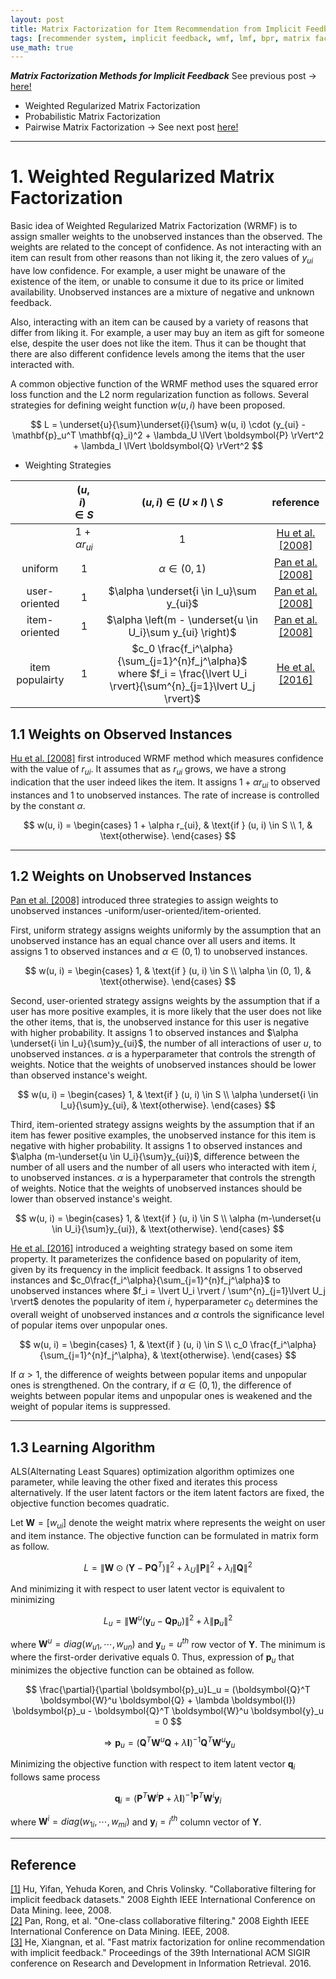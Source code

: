 ```yaml
---
layout: post
title: Matrix Factorization for Item Recommendation from Implicit Feedback - (2)
tags: [recommender system, implicit feedback, wmf, lmf, bpr, matrix factorization]
use_math: true
---
```



***Matrix Factorization Methods for Implicit Feedback***
See previous post -> [here!](https://ddoeunn.github.io/2021/05/02/SUMMARY-Weighted-Matrix-Factorization-for-Implicit-Feedback_1.html)

* Weighted Regularized Matrix Factorization
* Probabilistic Matrix Factorization
* Pairwise Matrix Factorization -> See next post [here!]()

---
# **1. Weighted Regularized Matrix Factorization**

Basic idea of Weighted Regularized Matrix Factorization (WRMF) is to assign smaller weights to the unobserved instances than the observed. The weights are related to the concept of confidence. As not interacting with an item can result from other reasons than not liking it, the zero values of $y_{ui}$  have low confidence. For example, a user might be unaware of the existence of the item, or unable to consume it due to its price or limited availability. Unobserved instances are a mixture of negative and unknown feedback.  

Also, interacting with an item can be caused by a variety of reasons that differ from liking it. For example, a  user may buy an item as gift for someone else, despite the user does not like the item. Thus it can be thought that there are also different confidence levels among the items that the user interacted with.

A common objective function of the WRMF method uses the squared error loss function and the L2 norm regularization function as follows.
Several strategies for defining weight function $w(u, i)$ have been proposed.



$$
L = \underset{u}{\sum}\underset{i}{\sum} w(u, i) \cdot (y_{ui} - \mathbf{p}_u^T \mathbf{q}_i)^2
           + \lambda_U \lVert \boldsymbol{P} \rVert^2
           + \lambda_I \lVert \boldsymbol{Q} \rVert^2
$$

* Weighting Strategies

|                 	|    $(u, i) \in S$   	|                                           $(u, i) \in (U \times I) \setminus S$                                           	|     reference     	|
|:---------------:	|:-------------------:	|:-------------------------------------------------------------------------------------------------------------------------:	|:-----------------:	|
|                 	| $1 + \alpha r_{ui}$ 	|                                                             1                                                             	|  [Hu et al. [2008]](https://ieeexplore.ieee.org/stamp/stamp.jsp?arnumber=4781121&casa_token=mOQtn7Era6QAAAAA:xiWhrafDmzfE4Xbmw9CW952M_6zG1_O8Yd464auijGfTSZWhV7RsSwNZjfkz8liOQ3Z5uvyoLrA&tag=1) 	|
|     uniform     	|          1          	|                                                    $\alpha \in (0, 1)$                                                    	| [Pan et al. [2008]](https://ieeexplore.ieee.org/stamp/stamp.jsp?arnumber=4781145&casa_token=bvg2l_uHBGsAAAAA:L7rgVq31qixKFqhy__TElXjo2FPrryQ2-96PSGxSpgLTPGDWmcMPEmBaxOl4_4QiNP_p58uig04) 	|
|  user-oriented  	|          1          	|                                          $\alpha \underset{i \in I_u}\sum y_{ui}$                                         	| [Pan et al. [2008]](https://ieeexplore.ieee.org/stamp/stamp.jsp?arnumber=4781145&casa_token=bvg2l_uHBGsAAAAA:L7rgVq31qixKFqhy__TElXjo2FPrryQ2-96PSGxSpgLTPGDWmcMPEmBaxOl4_4QiNP_p58uig04) 	|
|  item-oriented  	|          1          	|                                 $\alpha \left(m - \underset{u \in U_i}\sum y_{ui} \right)$                                	| [Pan et al. [2008]](https://ieeexplore.ieee.org/stamp/stamp.jsp?arnumber=4781145&casa_token=bvg2l_uHBGsAAAAA:L7rgVq31qixKFqhy__TElXjo2FPrryQ2-96PSGxSpgLTPGDWmcMPEmBaxOl4_4QiNP_p58uig04) 	|
| item populairty 	|          1          	| $c_0 \frac{f_i^\alpha}{\sum_{j=1}^{n}f_j^\alpha}$ where $f_i = \frac{\lvert U_i \rvert}{\sum^{n}_{j=1}\lvert U_j \rvert}$ 	|  [He et al. [2016]](https://dl.acm.org/doi/pdf/10.1145/2911451.2911489?casa_token=fI979xUDJ9oAAAAA:VEW3psI52dFmrbANoGTAkxq6sCsE22PnvGbkMf_8nm0p6yl-kvh8FLfDS2MB-LuSUmYMiJgbg7HZ8dM) 	|


## **1.1 Weights on Observed Instances**
[Hu et al. [2008]](https://ieeexplore.ieee.org/stamp/stamp.jsp?arnumber=4781121&casa_token=mOQtn7Era6QAAAAA:xiWhrafDmzfE4Xbmw9CW952M_6zG1_O8Yd464auijGfTSZWhV7RsSwNZjfkz8liOQ3Z5uvyoLrA&tag=1) first introduced WRMF method which measures confidence with the value of $r_{ui}$. It assumes that as $r_{ui}$ grows, we have a strong indication that the user indeed likes the item. It assigns $1 + \alpha r_{ui}$ to observed instances and $1$ to unobserved instances. The rate of increase is controlled by the constant $\alpha$.

$$
    w(u, i) = \begin{cases}
                1 + \alpha r_{ui}, & \text{if } (u, i) \in S \\
                1, & \text{otherwise}.
              \end{cases}
$$

---
## **1.2 Weights on Unobserved Instances**
 [Pan et al. [2008]](https://ieeexplore.ieee.org/stamp/stamp.jsp?arnumber=4781145&casa_token=bvg2l_uHBGsAAAAA:L7rgVq31qixKFqhy__TElXjo2FPrryQ2-96PSGxSpgLTPGDWmcMPEmBaxOl4_4QiNP_p58uig04) introduced three strategies to assign weights to unobserved instances -uniform/user-oriented/item-oriented.

First, uniform strategy assigns weights uniformly by the assumption that an unobserved instance has an equal chance over all users and items. It assigns 1 to observed instances and $\alpha \in (0, 1)$ to unobserved instances.

$$
    w(u, i) = \begin{cases}
                1, & \text{if } (u, i) \in S \\
                \alpha \in (0, 1), & \text{otherwise}.
              \end{cases}
$$

Second, user-oriented strategy assigns weights by the assumption that if a user has more positive examples, it is more likely that the user does not like the other items, that is, the unobserved instance for this user is negative with higher probability. It assigns 1 to observed instances and $\alpha \underset{i \in I_u}{\sum}y_{ui}$, the number of all interactions of user $u$, to unobserved instances. $\alpha$ is a hyperparameter that controls the strength of weights. Notice that the weights of unobserved instances should be lower than observed instance's weight.

$$
    w(u, i) = \begin{cases}
                1, & \text{if } (u, i) \in S \\
                \alpha \underset{i \in I_u}{\sum}y_{ui}, & \text{otherwise}.
              \end{cases}
$$

Third, item-oriented strategy assigns weights by the assumption that if an item has fewer positive examples, the unobserved instance for this item is negative with higher probability. It assigns 1 to observed instances and $\alpha (m-\underset{u \in U_i}{\sum}y_{ui})$, difference between the number of all users and the number of all users who interacted with item $i$, to unobserved instances. $\alpha$ is a hyperparameter that controls the strength of weights. Notice that the weights of unobserved instances should be lower than observed instance's weight.

$$
    w(u, i) = \begin{cases}
                1, & \text{if } (u, i) \in S \\
                \alpha (m-\underset{u \in U_i}{\sum}y_{ui}), & \text{otherwise}.
              \end{cases}
$$

[He et al. [2016]](https://dl.acm.org/doi/pdf/10.1145/2911451.2911489?casa_token=fI979xUDJ9oAAAAA:VEW3psI52dFmrbANoGTAkxq6sCsE22PnvGbkMf_8nm0p6yl-kvh8FLfDS2MB-LuSUmYMiJgbg7HZ8dM) introduced a weighting strategy based on some item property. It parameterizes the confidence based on popularity of item, given by its frequency in the implicit feedback.
It assigns 1 to observed instances and $c_0\frac{f_i^\alpha}{\sum_{j=1}^{n}f_j^\alpha}$ to unobserved instances
where $f_i = \lvert U_i \rvert / \sum^{n}_{j=1}\lvert U_j \rvert$ denotes the popularity of item $i$, hyperparameter $c_0$ determines the overall weight of unobserved instances and $\alpha$ controls the significance level of popular items over unpopular ones.

$$
    w(u, i) = \begin{cases}
                1, & \text{if } (u, i) \in S \\
                c_0 \frac{f_i^\alpha}{\sum_{j=1}^{n}f_j^\alpha}, & \text{otherwise}.
              \end{cases}
$$

If $\alpha > 1$, the difference of weights between popular items and unpopular ones is strengthened. On the contrary, if $\alpha \in (0, 1)$, the difference of weights between popular items and unpopular ones is weakened and the weight of popular items is suppressed.

---
## **1.3 Learning Algorithm**

ALS(Alternating Least Squares) optimization algorithm optimizes one parameter, while leaving the other fixed and iterates this process alternatively. If the user latent factors or the item latent factors are fixed, the objective function becomes quadratic.

Let $\boldsymbol{W} = [w_{ui}]$ denote the weight matrix where  represents the weight on user  and item  instance. The objective function can be formulated in matrix form as follow.

$$
L = \lVert \boldsymbol{W} \odot (\boldsymbol{Y} - \boldsymbol{P}\boldsymbol{Q}^T) \rVert^2 + \lambda_U \lVert \boldsymbol{P} \rVert^2 + \lambda_I \lVert \boldsymbol{Q} \rVert^2
$$

And minimizing it with respect to user latent vector  is equivalent to minimizing

$$
L_u = \lVert \boldsymbol{W}^u (\boldsymbol{y}_u - \boldsymbol{Q}\boldsymbol{p}_u) \rVert^2
                        + \lambda \lVert \boldsymbol{p}_u \rVert^2
$$

where $\boldsymbol{W}^{u} = diag(w_{u1}, \cdots, w_{un})$ and $\boldsymbol{y}_u = u^{th}$ row vector of $\boldsymbol{Y}$. The minimum is where the first-order derivative equals 0. Thus, expression of $\boldsymbol{p}_u$ that minimizes the objective function can be obtained as follow.

$$
\frac{\partial}{\partial \boldsymbol{p}_u}L_u
 = (\boldsymbol{Q}^T \boldsymbol{W}^u \boldsymbol{Q} + \lambda \boldsymbol{I})
\boldsymbol{p}_u - \boldsymbol{Q}^T
\boldsymbol{W}^u \boldsymbol{y}_u = 0
$$

$$
\Rightarrow \boldsymbol{p}_u = (\boldsymbol{Q}^T \boldsymbol{W}^u \boldsymbol{Q} + \lambda \boldsymbol{I})^{-1}\boldsymbol{Q}^T \boldsymbol{W}^u \boldsymbol{y}_u
$$

Minimizing the objective function with respect to item latent vector $\boldsymbol{q}_i$ follows same process

$$
\boldsymbol{q}_i = (\boldsymbol{P}^T \boldsymbol{W}^i \boldsymbol{P} + \lambda \boldsymbol{I})^{-1}\boldsymbol{P}^T \boldsymbol{W}^i \boldsymbol{y}_i
$$

where $\boldsymbol{W}^i = diag(w_{1i}, \cdots, w_{mi})$ and $\boldsymbol{y}_i = i^{th}$ column vector of $\boldsymbol{Y}$.

---
## **Reference**
[[1]](https://ieeexplore.ieee.org/stamp/stamp.jsp?arnumber=4781121&casa_token=mOQtn7Era6QAAAAA:xiWhrafDmzfE4Xbmw9CW952M_6zG1_O8Yd464auijGfTSZWhV7RsSwNZjfkz8liOQ3Z5uvyoLrA&tag=1) Hu, Yifan, Yehuda Koren, and Chris Volinsky. "Collaborative filtering for implicit feedback datasets." 2008 Eighth IEEE International Conference on Data Mining. Ieee, 2008.  
[[2]](https://ieeexplore.ieee.org/stamp/stamp.jsp?arnumber=4781145&casa_token=bvg2l_uHBGsAAAAA:L7rgVq31qixKFqhy__TElXjo2FPrryQ2-96PSGxSpgLTPGDWmcMPEmBaxOl4_4QiNP_p58uig04) Pan, Rong, et al. "One-class collaborative filtering." 2008 Eighth IEEE International Conference on Data Mining. IEEE, 2008.  
[[3]](https://dl.acm.org/doi/pdf/10.1145/2911451.2911489?casa_token=fI979xUDJ9oAAAAA:VEW3psI52dFmrbANoGTAkxq6sCsE22PnvGbkMf_8nm0p6yl-kvh8FLfDS2MB-LuSUmYMiJgbg7HZ8dM) He, Xiangnan, et al. "Fast matrix factorization for online recommendation with implicit feedback." Proceedings of the 39th International ACM SIGIR conference on Research and Development in Information Retrieval. 2016.
